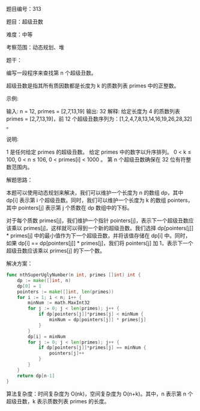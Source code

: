 题目编号：313

题目：超级丑数

难度：中等

考察范围：动态规划、堆

题干：

编写一段程序来查找第 n 个超级丑数。

超级丑数是指其所有质因数都是长度为 k 的质数列表 primes 中的正整数。

示例:

输入: n = 12, primes = [2,7,13,19]
输出: 32 
解释: 给定长度为 4 的质数列表 primes = [2,7,13,19]，前 12 个超级丑数序列为：[1,2,4,7,8,13,14,16,19,26,28,32] 。

说明:

1 是任何给定 primes 的超级丑数。
 给定 primes 中的数字以升序排列。
0 < k ≤ 100, 0 < n ≤ 106, 0 < primes[i] < 1000 。
第 n 个超级丑数确保在 32 位有符整数范围内。

解题思路：

本题可以使用动态规划来解决，我们可以维护一个长度为 n 的数组 dp，其中 dp[i] 表示第 i 个超级丑数。同时，我们可以维护一个长度为 k 的数组 pointers，其中 pointers[j] 表示第 j 个质数在 dp 数组中的下标。

对于每个质数 primes[j]，我们维护一个指针 pointers[j]，表示下一个超级丑数应该乘以 primes[j]，这样就可以得到一个新的超级丑数。我们选择 dp[pointers[j]] * primes[j] 中的最小值作为下一个超级丑数，并将该值存储在 dp[i] 中。同时，如果 dp[i] == dp[pointers[j]] * primes[j]，我们将 pointers[j] 加 1，表示下一个超级丑数应该乘以 primes[j] 的下一个数。

解决方案：

```go
func nthSuperUglyNumber(n int, primes []int) int {
    dp := make([]int, n)
    dp[0] = 1
    pointers := make([]int, len(primes))
    for i := 1; i < n; i++ {
        minNum := math.MaxInt32
        for j := 0; j < len(primes); j++ {
            if dp[pointers[j]]*primes[j] < minNum {
                minNum = dp[pointers[j]] * primes[j]
            }
        }
        dp[i] = minNum
        for j := 0; j < len(primes); j++ {
            if dp[pointers[j]]*primes[j] == minNum {
                pointers[j]++
            }
        }
    }
    return dp[n-1]
}
```

算法复杂度：时间复杂度为 O(nk)，空间复杂度为 O(n+k)。其中，n 表示第 n 个超级丑数，k 表示质数列表 primes 的长度。